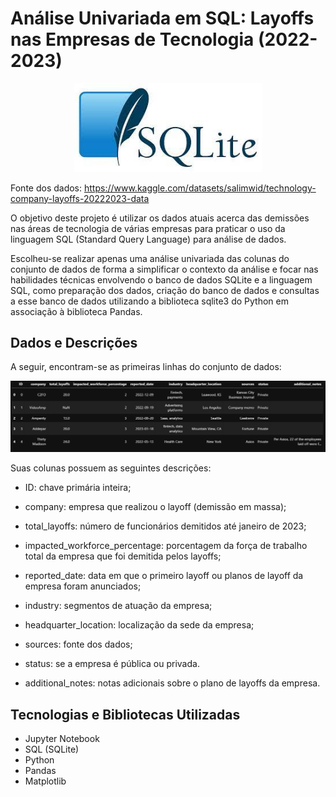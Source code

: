 # Análise Univariada em SQL: Layoffs nas Empresas de Tecnologia (2022-2023)

<p align="center">
    <img width="300" src="https://github.com/Samirnunes/eda_sql_univariate_tech_layoffs/blob/main/images/sqlite.jpg" alt="Material Bread logo">
<p>
 
Fonte dos dados: https://www.kaggle.com/datasets/salimwid/technology-company-layoffs-20222023-data

O objetivo deste projeto é utilizar os dados atuais acerca das demissões nas áreas de tecnologia de 
várias empresas para praticar o uso da linguagem SQL (Standard Query Language) para análise de dados.

Escolheu-se realizar apenas uma análise univariada das colunas do conjunto de dados de forma a simplificar
o contexto da análise e focar nas habilidades técnicas envolvendo o banco de dados SQLite e a linguagem SQL, como
preparação dos dados, criação do banco de dados e consultas a esse banco de dados utilizando a biblioteca
sqlite3 do Python em associação à biblioteca Pandas.

## Dados e Descrições

A seguir, encontram-se as primeiras linhas do conjunto de dados:

<p align="center">
    <img width="1000" src="https://github.com/Samirnunes/eda_sql_univariate_tech_layoffs/blob/main/images/visao_geral_dataframe.PNG" alt="Material Bread logo">
<p>

Suas colunas possuem as seguintes descrições:

- ID: chave primária inteira;

- company: empresa que realizou o layoff (demissão em massa);

- total_layoffs: número de funcionários demitidos até janeiro de 2023;

- impacted_workforce_percentage: porcentagem da força de trabalho total da empresa que foi demitida pelos layoffs;

- reported_date: data em que o primeiro layoff ou planos de layoff da empresa foram anunciados;

- industry: segmentos de atuação da empresa;

- headquarter_location: localização da sede da empresa;

- sources: fonte dos dados;

- status: se a empresa é pública ou privada.

- additional_notes: notas adicionais sobre o plano de layoffs da empresa.

## Tecnologias e Bibliotecas Utilizadas

- Jupyter Notebook
- SQL (SQLite)
- Python
- Pandas
- Matplotlib
